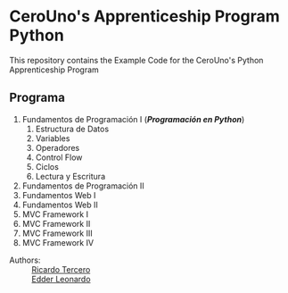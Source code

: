 # CeroUno's Apprenticeship Program Python
This repository contains the Example Code for the CeroUno's Python Apprenticeship Program 


## Programa
1. Fundamentos de Programación I (*__Programación en Python__*)
    1. Estructura de Datos
    1. Variables
    1. Operadores
    1. Control Flow
    1. Ciclos
    1. Lectura y Escritura
1. Fundamentos de Programación II
1. Fundamentos Web I
1. Fundamentos Web II
1. MVC Framework I
1. MVC Framework II
1. MVC Framework III
1. MVC Framework IV 

<p>
    <dl>
        <dt>
            Authors:
        </dt>
        <dd>
            <a href="https://github.com/R3SWebDevelopment" target="_blank">
                Ricardo Tercero
            </a>
        </dd>
        <dd>
            <a href="https://github.com/edderleonardo" target="_blank">
                Edder Leonardo
            </a>
        </dd>
    </dl>
</p>

